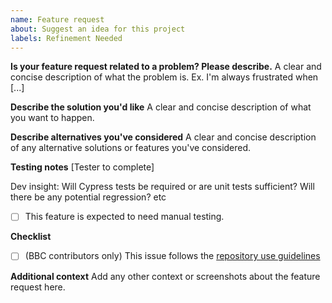 ```yaml
---
name: Feature request
about: Suggest an idea for this project
labels: Refinement Needed
---
```


**Is your feature request related to a problem? Please describe.**
A clear and concise description of what the problem is. Ex. I'm always frustrated when [...]

**Describe the solution you'd like**
A clear and concise description of what you want to happen.

**Describe alternatives you've considered**
A clear and concise description of any alternative solutions or features you've considered.

**Testing notes**
[Tester to complete]

Dev insight: Will Cypress tests be required or are unit tests sufficient? Will there be any potential regression? etc

- [ ] This feature is expected to need manual testing.

**Checklist**
- [ ] (BBC contributors only) This issue follows the [repository use guidelines](https://github.com/bbc/simorgh-infrastructure/blob/latest/documentation/repository-guidelines.md)

**Additional context**
Add any other context or screenshots about the feature request here.
